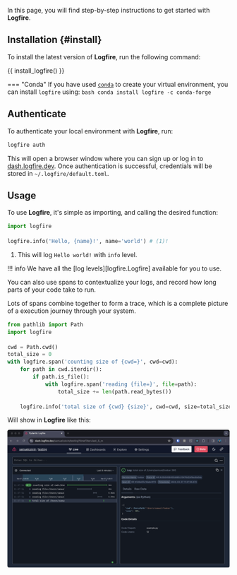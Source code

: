 In this page, you will find step-by-step instructions to get started with **Logfire**.

## Installation {#install}

To install the latest version of **Logfire**, run the following command:

{{ install_logfire() }}

=== "Conda"
    If you have used [`conda`](https://docs.conda.io/en/latest/) to create your virtual environment, you can install `logfire` using:
    ```bash
    conda install logfire -c conda-forge
    ```

## Authenticate

To authenticate your local environment with **Logfire**, run:

```bash
logfire auth
```

This will open a browser window where you can sign up or log in to [dash.logfire.dev](https://dash.logfire.dev).
Once authentication is successful, credentials will be stored in `~/.logfire/default.toml`.

## Usage

To use **Logfire**, it's simple as importing, and calling the desired function:

```py
import logfire

logfire.info('Hello, {name}!', name='world') # (1)!
```

1. This will log `Hello world!` with `info` level.

!!! info
    We have all the [log levels][logfire.Logfire] available for you to use.

You can also use spans to contextualize your logs, and record how long parts of your code take to run.

Lots of spans combine together to form a trace, which is a complete picture of a execution journey through your system.

```py
from pathlib import Path
import logfire

cwd = Path.cwd()
total_size = 0
with logfire.span('counting size of {cwd=}', cwd=cwd):
    for path in cwd.iterdir():
        if path.is_file():
            with logfire.span('reading {file=}', file=path):
                total_size += len(path.read_bytes())

    logfire.info('total size of {cwd} {size}', cwd=cwd, size=total_size)
```

Will show in **Logfire** like this:

![Logfire spans screenshot](../images/logfire-screenshot-spans.png)

[conda]: https://conda.io/projects/conda/en/latest/user-guide/install/index.html
